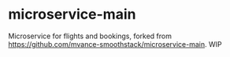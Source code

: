 # microservice-main

Microservice for flights and bookings, forked from https://github.com/mvance-smoothstack/microservice-main. WIP
